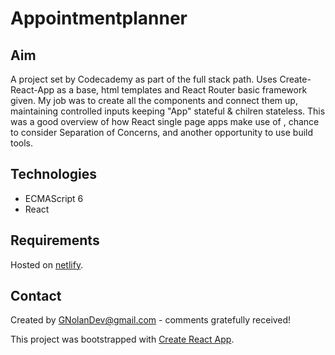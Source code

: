# Appointmentplanner

## Aim

A project set by Codecademy as part of the full stack path. Uses Create-React-App as a base, html templates and React Router basic framework given. My job was to create all the components and connect them up, maintaining controlled inputs keeping "App" stateful & chilren stateless.
This was a good overview of how React single page apps make use of <BrowserRouter>, chance to consider Separation of Concerns, and another opportunity to use build tools.

## Technologies

- ECMAScript 6
- React

## Requirements

Hosted on [netlify](http://gnolandevappointmentplanner.surge.sh/).

## Contact

Created by GNolanDev@gmail.com - comments gratefully received!

This project was bootstrapped with [Create React App](https://github.com/facebook/create-react-app).
